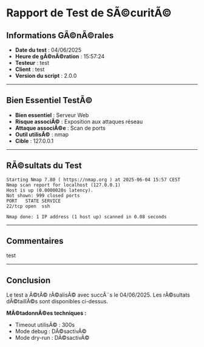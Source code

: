 #  Rapport de Test de SÃ©curitÃ©

##  Informations GÃ©nÃ©rales
- **Date du test** : 04/06/2025
- **Heure de gÃ©nÃ©ration** : 15:57:24
- **Testeur** : test
- **Client** : test
- **Version du script** : 2.0.0

---

##  Bien Essentiel TestÃ©
- **Bien essentiel** : Serveur Web
- **Risque associÃ©** : Exposition aux attaques réseau
- **Attaque associÃ©e** : Scan de ports
- **Outil utilisÃ©** : nmap
- **Cible** : 127.0.0.1

---

##  RÃ©sultats du Test

```
Starting Nmap 7.80 ( https://nmap.org ) at 2025-06-04 15:57 CEST
Nmap scan report for localhost (127.0.0.1)
Host is up (0.0000020s latency).
Not shown: 999 closed ports
PORT   STATE SERVICE
22/tcp open  ssh

Nmap done: 1 IP address (1 host up) scanned in 0.08 seconds

```

---

##  Commentaires
test

---

##  Conclusion
Le test a Ã©tÃ© rÃ©alisÃ© avec succÃ¨s le 04/06/2025. Les rÃ©sultats dÃ©taillÃ©s sont disponibles ci-dessus.

**MÃ©tadonnÃ©es techniques :**
- Timeout utilisÃ© : 300s
- Mode debug : DÃ©sactivÃ©
- Mode dry-run : DÃ©sactivÃ©
